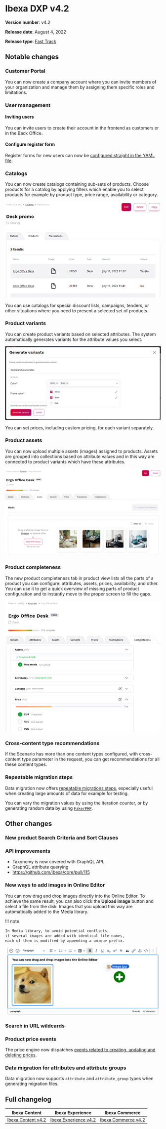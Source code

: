 # Ibexa DXP v4.2

**Version number**: v4.2

**Release date**: August 4, 2022

**Release type**: [Fast Track](../community_resources/release_process.md#release-process)

## Notable changes

### Customer Portal

You can now create a company account where you can invite members of your organization and manage them by assigning them specific roles and limitations.

### User management

#### Inviting users

You can invite users to create their account in the frontend as customers or in the Back Office.

#### Configure register form

Register forms for new users can now be [configured straight in the YAML file](../guide/content_rendering/layout/add_register_user_template.md).

### Catalogs

You can now create catalogs containing sub-sets of products.
Choose products for a catalog by applying filters which enable you to select products
for example by product type, price range, availability or category.

![](img/4.2_catalogs_product_list.png)

You can use catalogs for special discount lists, campaigns, tenders,
or other situations where you need to present a selected set of products.

### Product variants

You can create product variants based on selected attributes.
The system automatically generates variants for the attribute values you select.

![](img/4.2_product_variants_generate.png)

You can set prices, including custom pricing, for each variant separately.

### Product assets

You can now upload multiple assets (images) assigned to products.
Assets are grouped into collections based on attribute values
and in this way are connected to product variants which have these attributes.

![](img/4.2_product_assets.png)

### Product completeness

The new product completeness tab in product view lists all the parts of a product you can configure:
attributes, assets, prices, availability, and other.
You can use it to get a quick overview of missing parts of product configuration
and to instantly move to the proper screen to fill the gaps.

![](img/4.2_product_completeness.png)

### Cross-content type recommendations

If the Scenario has more than one content types configured, with cross-content type parameter in the request, you can get recommendations for all these content types.

### Repeatable migration steps

Data migration now offers [repeatable migrations steps](https://doc.ibexa.co/en/latest/guide/data_migration/importing_data/#repeatable-steps),
especially useful when creating large amounts of data for example for testing.

You can vary the migration values by using the iteration counter, or by generating random data by using [`FakerPHP`](https://fakerphp.github.io/).

## Other changes

### New product Search Criteria and Sort Clauses

### API improvements

- Taxonomy is now covered with GraphQL API.
- GraphQL attribute querying
- https://github.com/ibexa/core/pull/115

### New ways to add images in Online Editor

You can now drag and drop images directly into the Online Editor. 
To achieve the same result, you can also click the **Upload image** button and select a file from the disk.
Images that you upload this way are automatically added to the Media library.

!!! note

    In Media library, to avoid potential conflicts, 
    if several images are added with identical file names, 
    each of them is modified by appending a unique prefix.  

![Drag and drop image into the Online Editor](img/4.2_online_editor_dnd_image.png)

### Search in URL wildcards

### Product price events

The price engine now dispatches [events related to creating, updating and deleting prices](https://doc.ibexa.co/en/latest/guide/repository/event_reference/catalog_events/#price).

### Data migration for attributes and attribute groups

Data migration now supports `attribute` and `attribute_group` types when generating migration files.

## Full changelog

| Ibexa Content  | Ibexa Experience  | Ibexa Commerce |
|--------------|------------|------------|
| [Ibexa Content v4.2](https://github.com/ibexa/content/releases/tag/v4.2.0) | [Ibexa Experience v4.2](https://github.com/ibexa/experience/releases/tag/v4.2.0) | [Ibexa Commerce v4.2](https://github.com/ibexa/commerce/releases/tag/v4.2.0)|
